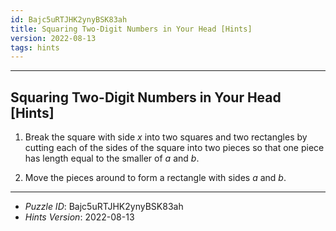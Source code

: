 ```yaml
---
id: Bajc5uRTJHK2ynyBSK83ah
title: Squaring Two-Digit Numbers in Your Head [Hints]
version: 2022-08-13
tags: hints
---
```


--------------------------------------------------------------------------------------------

## Squaring Two-Digit Numbers in Your Head [Hints]

1. Break the square with side $x$ into two squares and two rectangles by cutting each of
   the sides of the square into two pieces so that one piece has length equal to the
   smaller of $a$ and $b$.

2. Move the pieces around to form a rectangle with sides $a$ and $b$.

--------------------------------------------------------------------------------------------

* _Puzzle ID_: Bajc5uRTJHK2ynyBSK83ah
* _Hints Version_: 2022-08-13
